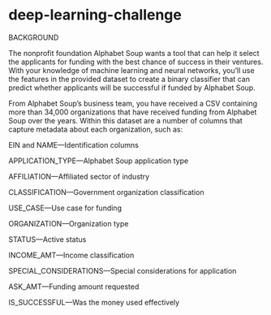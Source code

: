 # deep-learning-challenge

BACKGROUND


The nonprofit foundation Alphabet Soup wants a tool that can help it select the applicants for funding with the best chance of success in their ventures. With your knowledge of machine learning and neural networks, you’ll use the features in the provided dataset to create a binary classifier that can predict whether applicants will be successful if funded by Alphabet Soup.

From Alphabet Soup’s business team, you have received a CSV containing more than 34,000 organizations that have received funding from Alphabet Soup over the years. Within this dataset are a number of columns that capture metadata about each organization, such as:

EIN and NAME—Identification columns


APPLICATION_TYPE—Alphabet Soup application type


AFFILIATION—Affiliated sector of industry


CLASSIFICATION—Government organization classification


USE_CASE—Use case for funding


ORGANIZATION—Organization type


STATUS—Active status


INCOME_AMT—Income classification


SPECIAL_CONSIDERATIONS—Special considerations for application


ASK_AMT—Funding amount requested


IS_SUCCESSFUL—Was the money used effectively
